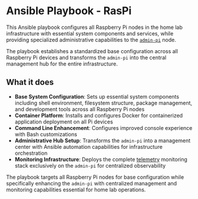 # Ansible Playbook - RasPi

This Ansible playbook configures all Raspberry Pi nodes in the home lab infrastructure with essential system components and services, while providing specialized administrative capabilities to the [`admin-pi`](../nodes/raspi/admin-pi.md) node.

The playbook establishes a standardized base configuration across all Raspberry Pi devices and transforms the `admin-pi` into the central management hub for the entire infrastructure.

## What it does

- **Base System Configuration**: Sets up essential system components including shell environment, filesystem structure, package management, and development tools across all Raspberry Pi nodes
- **Container Platform**: Installs and configures Docker for containerized application deployment on all Pi devices
- **Command Line Enhancement**: Configures improved console experience with Bash customizations
- **Administrative Hub Setup**: Transforms the `admin-pi` into a management center with Ansible automation capabilities for infrastructure orchestration
- **Monitoring Infrastructure**: Deploys the complete [telemetry](https://github.com/sommerfeld-io/telemetry) monitoring stack exclusively on the `admin-pi` for centralized observability

The playbook targets all Raspberry Pi nodes for base configuration while specifically enhancing the `admin-pi` with centralized management and monitoring capabilities essential for home lab operations.
